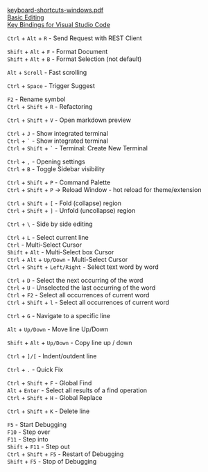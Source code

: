 [keyboard-shortcuts-windows.pdf](https://code.visualstudio.com/shortcuts/keyboard-shortcuts-windows.pdf)     
[Basic Editing](https://code.visualstudio.com/docs/editor/codebasics)          
[Key Bindings for Visual Studio Code](https://code.visualstudio.com/docs/getstarted/keybindings)

`Ctrl` + `Alt` + `R` - Send Request with REST Client   

`Shift` + `Alt` + `F` - Format Document  
`Shift` + `Alt` + `B` - Format Selection (not default)

`Alt` + `Scroll` - Fast scrolling

`Ctrl` + `Space` - Trigger Suggest     

`F2` - Rename symbol       
`Ctrl` + `Shift` + `R` - Refactoring    

`Ctrl` + `Shift` + `V` - Open markdown preview    

`Ctrl` + `J` - Show integrated terminal     
`Ctrl` + `` ` `` - Show integrated terminal     
`Ctrl` + `Shift` + `` ` `` - Terminal: Create New Terminal

`Ctrl` + `,` - Opening settings     
`Ctrl` + `B` - Toggle Sidebar visibility

`Ctrl` + `Shift` + `P` - Command Palette    
`Ctrl` + `Shift` + `P`  -> Reload Window  - hot reload for theme/extension

`Ctrl` + `Shift` + `[` - Fold (collapse) region     
`Ctrl` + `Shift` + `]` - Unfold (uncollapse) region

`Ctrl` + `\` - Side by side editing

`Ctrl` + `L` - Select current line   
`Ctrl` - Multi-Select Cursor   
`Shift` + `Alt` - Multi-Select box Cursor   
`Ctrl` + `Alt` + `Up/Down` - Multi-Select Cursor   
`Ctrl` + `Shift` + `Left/Right` - Select text word by word   

`Ctrl` + `D` - Select the next occurring of the word   
`Ctrl` + `U` - Unselected the last occurring of the word   
`Ctrl` + `F2` - Select all occurrences of current word   
`Ctrl` + `Shift` + `l` - Select all occurrences of current word    


`Ctrl` + `G` - Navigate to a specific line   

`Alt` + `Up/Down` - Move line Up/Down   

`Shift` + `Alt` + `Up/Down` - Copy line up / down   

`Ctrl` + `]/[` - Indent/outdent line   

`Ctrl` + `.` - Quick Fix   


`Ctrl` + `Shift` + `F` - Global Find    
`Alt` + `Enter` - Select all results of a find operation    
`Ctrl` + `Shift` + `H` - Global Replace    


`Ctrl` + `Shift` + `K` - Delete line    

`F5` - Start Debugging   
`F10` - Step over   
`F11` - Step into    
`Shift` + `F11` - Step out    
`Ctrl` + `Shift` + `F5` - Restart of Debugging     
`Shift` + `F5` - Stop of Debugging    

